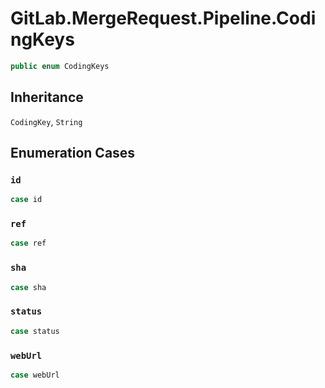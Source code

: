 # GitLab.MergeRequest.Pipeline.CodingKeys

``` swift
public enum CodingKeys
```

## Inheritance

`CodingKey`, `String`

## Enumeration Cases

### `id`

``` swift
case id
```

### `ref`

``` swift
case ref
```

### `sha`

``` swift
case sha
```

### `status`

``` swift
case status
```

### `webUrl`

``` swift
case webUrl
```

